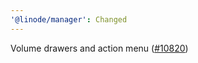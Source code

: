 ```yaml
---
'@linode/manager': Changed
---
```


Volume drawers and action menu ([#10820](https://github.com/linode/manager/pull/10820))
